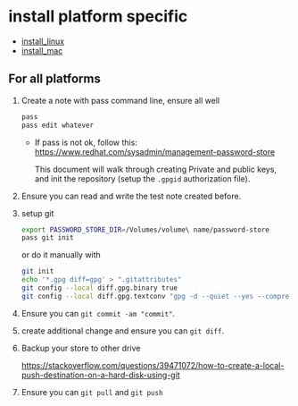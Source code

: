 # install platform specific

* [install_linux](install_linux.md)
* [install_mac](install_mac.md)

## For all platforms

1. Create a note with pass command line, ensure all well

    ```bash
    pass
    pass edit whatever
    ```

    * If pass is not ok, follow this:
    <https://www.redhat.com/sysadmin/management-password-store>

      This document will walk through creating Private and public keys, and init the repository (setup the `.gpgid` authorization file).

2. Ensure you can read and write the test note created before.

3. setup git

    ```bash
    export PASSWORD_STORE_DIR=/Volumes/volume\ name/password-store
    pass git init
    ```

    or do it manually with

    ```bash
    git init
    echo '*.gpg diff=gpg' > ".gitattributes"
    git config --local diff.gpg.binary true
    git config --local diff.gpg.textconv "gpg -d --quiet --yes --compress-algo=none --no-encrypt-to"
    ```

3. Ensure you can `git commit -am "commit"`.

4. create additional change and ensure you can `git diff`.

5. Backup your store to other drive

    https://stackoverflow.com/questions/39471072/how-to-create-a-local-push-destination-on-a-hard-disk-using-git

6. Ensure you can `git pull` and `git push`

